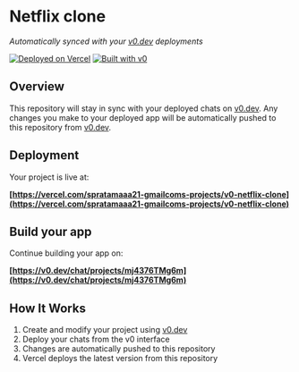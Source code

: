 # Netflix clone

*Automatically synced with your [v0.dev](https://v0.dev) deployments*

[![Deployed on Vercel](https://img.shields.io/badge/Deployed%20on-Vercel-black?style=for-the-badge&logo=vercel)](https://vercel.com/spratamaaa21-gmailcoms-projects/v0-netflix-clone)
[![Built with v0](https://img.shields.io/badge/Built%20with-v0.dev-black?style=for-the-badge)](https://v0.dev/chat/projects/mj4376TMg6m)

## Overview

This repository will stay in sync with your deployed chats on [v0.dev](https://v0.dev).
Any changes you make to your deployed app will be automatically pushed to this repository from [v0.dev](https://v0.dev).

## Deployment

Your project is live at:

**[https://vercel.com/spratamaaa21-gmailcoms-projects/v0-netflix-clone](https://vercel.com/spratamaaa21-gmailcoms-projects/v0-netflix-clone)**

## Build your app

Continue building your app on:

**[https://v0.dev/chat/projects/mj4376TMg6m](https://v0.dev/chat/projects/mj4376TMg6m)**

## How It Works

1. Create and modify your project using [v0.dev](https://v0.dev)
2. Deploy your chats from the v0 interface
3. Changes are automatically pushed to this repository
4. Vercel deploys the latest version from this repository